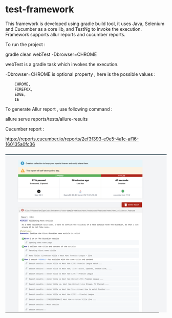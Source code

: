 # test-framework

This framework is developed using gradle build tool, it uses Java, Selenium and Cucumber as a core lib, and TestNg to invoke the execution.
Framework supports allur reports and cucumber reports.




To run the project : 

gradle clean webTest -Dbrowser=CHROME

webTest is a gradle task which invokes the execution.

-Dbrowser=CHROME is optional property , here is the possible values : 

        CHROME,
        FIREFOX,
        EDGE,
        IE

To generate Allur report , use following command : 

allure serve reports/tests/allure-results


Cucumber report :

https://reports.cucumber.io/reports/2ef3f393-e9e5-4a1c-af16-160135a0fc36

<h3>
	 
 <img src="https://github.com/AnilPatidar/test-framework/blob/069945b567c0bb1ab894c22cb6b0daa8a1ddc93a/Screenshot%202023-10-22%20at%209.57.40%20PM.png" alt="Report Screenshot"></a>

</h3>













